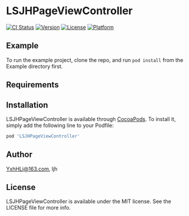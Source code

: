 # LSJHPageViewController

[![CI Status](https://img.shields.io/travis/YxhHLi@163.com/LSJHPageViewController.svg?style=flat)](https://travis-ci.org/YxhHLi@163.com/LSJHPageViewController)
[![Version](https://img.shields.io/cocoapods/v/LSJHPageViewController.svg?style=flat)](https://cocoapods.org/pods/LSJHPageViewController)
[![License](https://img.shields.io/cocoapods/l/LSJHPageViewController.svg?style=flat)](https://cocoapods.org/pods/LSJHPageViewController)
[![Platform](https://img.shields.io/cocoapods/p/LSJHPageViewController.svg?style=flat)](https://cocoapods.org/pods/LSJHPageViewController)

## Example

To run the example project, clone the repo, and run `pod install` from the Example directory first.

## Requirements

## Installation

LSJHPageViewController is available through [CocoaPods](https://cocoapods.org). To install
it, simply add the following line to your Podfile:

```ruby
pod 'LSJHPageViewController'
```

## Author

YxhHLi@163.com, ljh

## License

LSJHPageViewController is available under the MIT license. See the LICENSE file for more info.
